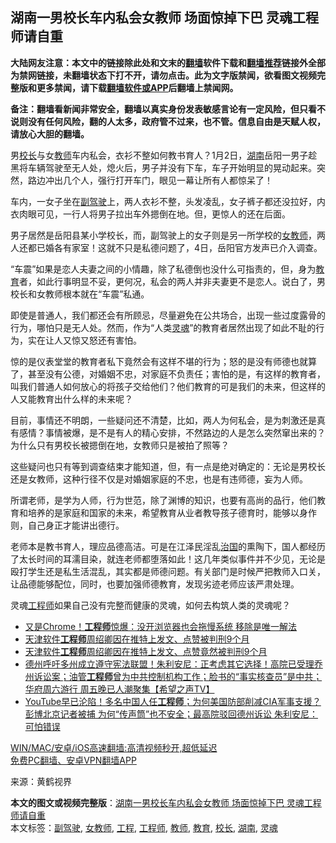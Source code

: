  <h2>湖南一男校长车内私会女教师 场面惊掉下巴 灵魂工程师请自重</h2> <p class="notice"><b>大陆网友注意：本文中的链接除此处和文末的<a href="https://github.com/bannedbook/fanqiang" >翻墙</a>软件下载和<a href="https://github.com/killgcd/justmysocks/blob/master/README.md">翻墙推荐</a>链接外全部为禁网链接，未翻墙状态下打不开，请勿点击。此为文字版禁闻，欲看图文视频完整版和更多禁闻，请下载<a href="https://github.com/bannedbook/fanqiang">翻墙软件或APP</a>后翻墙上禁闻网。</p><p>备注：翻墙看新闻非常安全，翻墙以真实身份发表敏感言论有一定风险，但只看不说则没有任何风险，翻的人太多，政府管不过来，也不管。信息自由是天赋人权，请放心大胆的翻墙。</b></p>  <div class="entry"> <p>男<a href="https://www.bannedbook.org/bnews/tag/%E6%A0%A1%E9%95%BF/" class="st_tag internal_tag" rel="tag" title="标签 校长 下的日志">校长</a>与女<a href="https://www.bannedbook.org/bnews/tag/%e6%95%99%e5%b8%88/" class="st_tag internal_tag" rel="tag" title="标签 教师 下的日志">教师</a>车内私会，衣衫不整如何教书育人？1月2日，<a href="https://www.bannedbook.org/bnews/tag/%e6%b9%96%e5%8d%97/" class="st_tag internal_tag" rel="tag" title="标签 湖南 下的日志">湖南</a>岳阳一男子趁黑将车辆驾驶至无人处，熄火后，男子并没有下车，车子开始明显的晃动起来。突然，路边冲出几个人，强行打开车门，眼见一幕让所有人都惊呆了！</p> <p>车内，一女子坐在<a href="https://www.bannedbook.org/bnews/tag/%E5%89%AF%E9%A9%BE%E9%A9%B6/" class="st_tag internal_tag" rel="tag" title="标签 副驾驶 下的日志">副驾驶</a>上，两人衣衫不整，头发凌乱，女子裤子都还没拉好，内衣肉眼可见，一行人将男子拉出车外摁倒在地。但，更惊人的还在后面。</p> <p>男子居然是岳阳县某小学校长，而，副驾驶上的女子则是另一所学校的<a href="https://www.bannedbook.org/bnews/tag/%E5%A5%B3%E6%95%99%E5%B8%88/" class="st_tag internal_tag" rel="tag" title="标签 女教师 下的日志">女教师</a>，两人还都已婚各有家室！这就不只是私德问题了，4日，岳阳官方发声已介入调查。</p> <p>“车震”如果是恋人夫妻之间的小情趣，除了私德倒也没什么可指责的，但，身为<a href="https://www.bannedbook.org/bnews/tag/%e6%95%99%e8%82%b2/" class="st_tag internal_tag" rel="tag" title="标签 教育 下的日志">教育</a>者，如此行事明显不妥，更何况，私会的两人并非夫妻更不是恋人。说白了，男校长和女教师根本就在“车震”私通。</p>  <p>即使是普通人，我们都还会有所顾忌，尽量避免在公共场合，出现一些过度露骨的行为，哪怕只是无人处。然而，作为“人类<a href="https://www.bannedbook.org/bnews/tag/%e7%81%b5%e9%ad%82/" class="st_tag internal_tag" rel="tag" title="标签 灵魂 下的日志">灵魂</a>”的教育者居然出现了如此不耻的行为，实在让人又惊又怒还有害怕。</p> <p>惊的是仪表堂堂的教育者私下竟然会有这样不堪的行为；怒的是没有师德也就算了，甚至没有公德，对婚姻不忠，对家庭不负责任；害怕的是，有这样的教育者，叫我们普通人如何放心的将孩子交给他们？他们教育的可是我们的未来，但这样的人又能教育出什么样的未来呢？</p> <p>目前，事情还不明朗，一些疑问还不清楚，比如，两人为何私会，是为刺激还是真有感情？事情被爆，是不是有人的精心安排，不然路边的人是怎么突然窜出来的？为什么只有男校长被摁倒在地，女教师只是被拍了照等？</p> <p>这些疑问也只有等到调查结束才能知道，但，有一点是绝对确定的：无论是男校长还是女教师，这种行径不仅是对婚姻家庭的不忠，也是有违师德，妄为人师。</p>  <p>所谓老师，是学为人师，行为世范，除了渊博的知识，也要有高尚的品行，他们教育和培养的是家庭和国家的未来，希望教育从业者教导孩子德育时，能够以身作则，自己身正才能讲出德行。</p> <p>老师本是教书育人，理应品德高洁。可是在江泽民淫乱<span class='wp_keywordlink'><a href="https://www.bannedbook.org/forum24/topic8925.html" title="《治国大道》" target="_blank">治国</a></span>的熏陶下，国人都经历了太长时间的耳濡目染，就连老师都堕落如此！这几年类似事件并不少见，无论是殴打学生还是私生活混乱，其实都是师德问题。有关部门是时候严把教师入口关，让品德能够配位，同时，也要加强师德教育，发现劣迹老师应该严肃处理。</p> <p>灵魂<a href="https://www.bannedbook.org/bnews/tag/%e5%b7%a5%e7%a8%8b%e5%b8%88/" class="st_tag internal_tag" rel="tag" title="标签 工程师 下的日志">工程师</a>如果自己没有完整而健康的灵魂，如何去构筑人类的灵魂呢？</p> <ul class='op-related-articles' title='相关阅读'> <li><a href='https://www.bannedbook.org/bnews/cnnews/20201223/1453413.html' target='_blank'>又是Chrome！<b>工程师</b>惊爆：没开浏览器也会拖慢系统 移除是唯一解法</a></li> <li><a href='https://www.bannedbook.org/bnews/headline/20201221/1451846.html' target='_blank'>天津软件<b>工程师</b>周绍卿因在推特上发文、点赞被判刑9个月</a></li> <li><a href='https://www.bannedbook.org/bnews/weiquan/20201219/1451178.html' target='_blank'>天津软件<b>工程师</b>周绍卿因在推特上发文&#12289;点赞竟然被判刑9个月</a></li> <li><a href='https://www.bannedbook.org/bnews/cbnews/20201212/1446469.html' target='_blank'>德州呼吁多州成立遵守宪法联盟！朱利安尼：正考虑其它选择！高院已受理乔州诉讼案；油管<b>工程师</b>曾为中共控制机构工作；脸书的“事实核查员”是中共；华府周六游行 周五晚已人潮聚集【希望之声TV】</a></li> <li><a href='https://www.bannedbook.org/bnews/bannedvideo/20201212/1446455.html' target='_blank'>YouTube早已沦陷！多名中国人任<b>工程师</b>；为何美国防部削减CIA军事支援？彭博北京记者被捕  为何“传声筒”也不安全；最高院驳回德州诉讼 朱利安尼：可怕错误</a></li> </ul> <p class="texttj"> <a href="https://github.com/bannedbook/fanqiang/wiki/V2ray%E6%9C%BA%E5%9C%BA" target="_blank">WIN/MAC/安卓/iOS高速翻墙:高清视频秒开,超低延迟</a><br/> <a href="https://github.com/bannedbook/fanqiang/wiki/%E7%A6%81%E9%97%BB%E7%BD%91%E5%AE%89%E5%8D%93%E7%BF%BB%E5%A2%99%E6%96%B0%E9%97%BBAPP" target="_blank">免费PC翻墙、安卓VPN翻墙APP</a></p><p> 来源：黄鹤视界 </p> <a name='sharetosocial'></a>       <div><b>本文的图文或视频完整版</b>：<a href='https://www.bannedbook.org/bnews/cbnews/20210105/1461211.html'>湖南一男校长车内私会女教师 场面惊掉下巴 灵魂工程师请自重</a></div>  </div><!--END ENTRY--> <div class="postfooter"> <div>本文标签：<a href="https://www.bannedbook.org/bnews/tag/%E5%89%AF%E9%A9%BE%E9%A9%B6/" rel="tag">副驾驶</a>, <a href="https://www.bannedbook.org/bnews/tag/%E5%A5%B3%E6%95%99%E5%B8%88/" rel="tag">女教师</a>, <a href="https://www.bannedbook.org/bnews/tag/%E5%B7%A5%E7%A8%8B/" rel="tag">工程</a>, <a href="https://www.bannedbook.org/bnews/tag/%e5%b7%a5%e7%a8%8b%e5%b8%88/" rel="tag">工程师</a>, <a href="https://www.bannedbook.org/bnews/tag/%e6%95%99%e5%b8%88/" rel="tag">教师</a>, <a href="https://www.bannedbook.org/bnews/tag/%e6%95%99%e8%82%b2/" rel="tag">教育</a>, <a href="https://www.bannedbook.org/bnews/tag/%E6%A0%A1%E9%95%BF/" rel="tag">校长</a>, <a href="https://www.bannedbook.org/bnews/tag/%e6%b9%96%e5%8d%97/" rel="tag">湖南</a>, <a href="https://www.bannedbook.org/bnews/tag/%e7%81%b5%e9%ad%82/" rel="tag">灵魂</a></div>  </div><!--END POSTFOOTER--> 